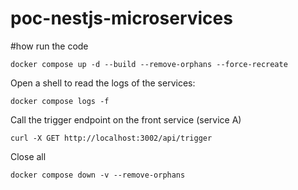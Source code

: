 # poc-nestjs-microservices

#how run the code
```
docker compose up -d --build --remove-orphans --force-recreate
```

Open a shell to read the logs of the services:
```
docker compose logs -f
```

Call the trigger endpoint on the front service (service A)
```
curl -X GET http://localhost:3002/api/trigger
```

Close all
```
docker compose down -v --remove-orphans
```